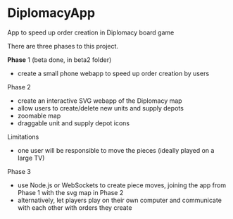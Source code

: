 # DiplomacyApp
App to speed up order creation in Diplomacy board game

There are three phases to this project.

**Phase** 1 (beta done, in beta2 folder)
- create a small phone webapp to speed up order creation by users

Phase 2 
- create an interactive SVG webapp of the Diplomacy map 
- allow users to create/delete new units and supply depots
- zoomable map
- draggable unit and supply depot icons

Limitations
- one user will be responsible to move the pieces (ideally played on a large TV)

Phase 3 
- use Node.js or WebSockets to create piece moves, joining the app from Phase 1 with the svg map in Phase 2
- alternatively, let players play on their own computer and communicate with each other with orders they create
